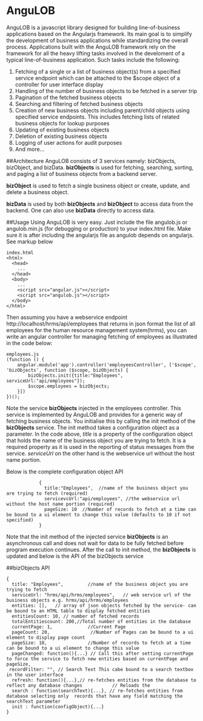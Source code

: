 # AnguLOB
AnguLOB is a javascript library designed for building line-of-business applications based on the Angularjs framework. Its main goal is to simplify the development of business applications while standardizing the overall process. Applications built with the AnguLOB framework rely on the framework for all the heavy lifting tasks involved in the develoment of a typical line-of-business application. Such tasks include the following:

1.  Fetching of a single or a list of business object(s) from a specified service endpoint which can be attached to the $scope object      of a controller for user interface display
2.  Handling of the number of business objects to be fetched in a server trip
3.  Pagination of the fetched business objects
4.  Searching and filtering of fetched business objects
5.  Creation of new business objects including parent/child objects using specified service endpoints. This includes fetching lists of       related business objects for lookup purposes
6.  Updating of existing business objects
7.  Deletion of existing business objects
8.  Logging of user actions for audit purposes
9.  And more...

##Architecture
AnguLOB consists of 3 services namely: bizObjects, bizObject, and bizData.
**bizObjects** is used for fetching, searching, sorting, and paging a list of business objects from a backend server.

**bizObject** is used to fetch a single business object or create, update, and delete a business object.

**bizData** is used by both **bizObjects** and **bizObject**  to access data from the backend. One can also use **bizData** directly to access data.

##Usage
Using AnguLOB is very easy. Just include the file angulob.js or angulob.min.js (for debugging or production) to your index.html file. Make sure it is after including the angularjs file as angulob depends on angularjs. See markup below

```
index.html
<html>
  <head>
    ...
  </head>
  <body>
    ...
    <script src="angular.js"></script>
    <script src="angulob.js"></script>
  </body>
</html>
```

Then assuming you have a webservice endpoint http://localhost/hrms/api/employees that returns in json format the list of all employees for the human resource management system(hrms), you can write an angular controller for managing fetching of employees as illustrated in the code below:

```
employees.js
(function () {
    angular.module('app').controller('employeesController', ['$scope', 'bizObjects', function ($scope, bizObjects) {
        bizObjects.init({title:"Employees", serviceUrl:"api/employees"});
        $scope.employees = bizObjects;
    }])
})();
```
Note the service **bizObjects** injected in the employees controller. This service is implemented by AnguLOB and provides for a generic way of fetching business objects. You initialise this by calling the init method of the **bizObjects** service. The init method takes a configuration object as a parameter. In the code above, *title* is a property of the configuration object that holds the name of the business object you are trying to fetch. It is a required property as it is used in the reporting of status messages from the service. *serviceUrl* on the other hand is the webservice url without the host name portion.

Below is the complete configuration object API
```
            {
              title:"Employees",  //name of the business object you are trying to fetch (required)
              servicevcUrl:"api/employees", //the webservice url without the host name portion (required)
              pageSize: 10  //Number of records to fetch at a time can be bound to a ui element to change this value (defaults to 10 if not specified)
            }
```
Note that the init method of the injected service **bizObjects** is an asynchronous call and does not wait for data to be fully fetched before program execution continues. After the call to init method, the **bizObjects** is updated and below is the API of the bizObjects service

##bizObjects API
```
{
  title: "Employees",         //name of the business object you are trying to fetch
  serviceUrl: "hrms/api/hrms/employees",   // web service url of the business objects e.g. hrms/api/hrms/employees
  entities: [],   // array of json objects fetched by the service- can be bound to an HTML table to display fetched entities
  entitiesCount: 10, // number of fetched records
  totalEntitiescount: 200,//Total number of entities in the database
  currentPage: 1,             //Current Page
  pageCount: 20,               //Number of Pages can be bound to a ui element to display page count
  pageSize: 10,               //Number of records to fetch at a time can be bound to a ui element to change this value
  pageChanged: function(){...} // Call this after setting currentPage to force the service to fetch new entities based on currentPage and pageSize,
 recordFilter: "", // Search Text This cabe bound to a search textbox in the user interface
  refresh: function(){...},// re-fetches entities from the database to reflect any database changes           // Reloads the 
  search : function(searchText){...}, // re-fetches entities from database selecting only  records that have any field matching the searchText parameter
  init : function(configObject){...}
}
```
